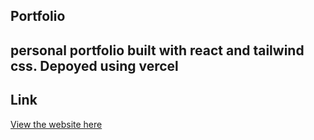 ## Portfolio
personal portfolio built with react and tailwind css. Depoyed using vercel
---
## Link
[View the website here](https://vercel.com/gohyihengs-projects/web-portfolio/settings/domains)